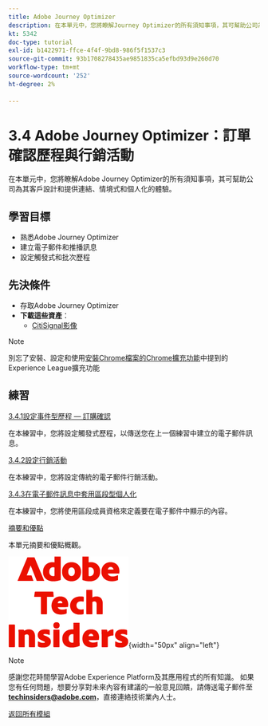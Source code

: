 ```yaml
---
title: Adobe Journey Optimizer
description: 在本單元中，您將瞭解Journey Optimizer的所有須知事項，其可幫助公司為其客戶設計和提供連結、情境式和個人化的體驗。
kt: 5342
doc-type: tutorial
exl-id: b1422971-ffce-4f4f-9bd8-986f5f1537c3
source-git-commit: 93b1708278435ae9851835ca5efbd93d9e260d70
workflow-type: tm+mt
source-wordcount: '252'
ht-degree: 2%

---
```


# 3.4 Adobe Journey Optimizer：訂單確認歷程與行銷活動

在本單元中，您將瞭解Adobe Journey Optimizer的所有須知事項，其可幫助公司為其客戶設計和提供連結、情境式和個人化的體驗。

## 學習目標

- 熟悉Adobe Journey Optimizer
- 建立電子郵件和推播訊息
- 設定觸發式和批次歷程

## 先決條件

- 存取Adobe Journey Optimizer
- **下載這些資產**：
   - [CitiSignal影像](./../../../../assets/ajo/CitiSignal-images.zip)

>[!NOTE]
>
>別忘了安裝、設定和使用[安裝Chrome檔案的Chrome擴充功能](../../../getting-started/gettingstarted/ex1.md)中提到的Experience League擴充功能

## 練習

[3.4.1設定事件型歷程 — 訂購確認](./ex1.md)

在本練習中，您將設定觸發式歷程，以傳送您在上一個練習中建立的電子郵件訊息。

[3.4.2設定行銷活動](./ex2.md)

在本練習中，您將設定傳統的電子郵件行銷活動。

[3.4.3在電子郵件訊息中套用區段型個人化](./ex3.md)

在本練習中，您將使用區段成員資格來定義要在電子郵件中顯示的內容。

[摘要和優點](./summary.md)

本單元摘要和優點概觀。

![技術內部人士](./../../../../assets/images/techinsiders.png){width="50px" align="left"}

>[!NOTE]
>
>感謝您花時間學習Adobe Experience Platform及其應用程式的所有知識。 如果您有任何問題，想要分享對未來內容有建議的一般意見回饋，請傳送電子郵件至&#x200B;**techinsiders@adobe.com**，直接連絡技術業內人士。

[返回所有模組](./../../../../overview.md)
